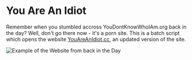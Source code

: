 # You Are An Idiot

Remember when you stumbled accross YouDontKnowWhoIAm.org back in the day? Well, don't go there now - it's a porn site. This is a batch script which opens the website [YouAreAnIdiot.cc](https://youareanidiot.cc), an updated version of the site.

![Example of the Website from back in the Day](https://static.wikia.nocookie.net/social-101/images/f/f9/Uranidiot.gif/revision/latest/scale-to-width-down/220?cb=20170111000849 "Example of the Website from back in the Day")
